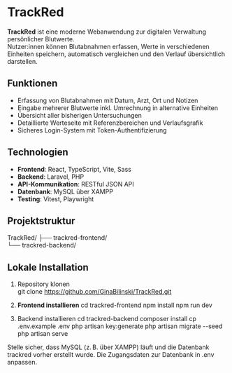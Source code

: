 # TrackRed

**TrackRed** ist eine moderne Webanwendung zur digitalen Verwaltung persönlicher Blutwerte.  
Nutzer:innen können Blutabnahmen erfassen, Werte in verschiedenen Einheiten speichern, automatisch vergleichen und den Verlauf übersichtlich darstellen.

## Funktionen
- Erfassung von Blutabnahmen mit Datum, Arzt, Ort und Notizen
- Eingabe mehrerer Blutwerte inkl. Umrechnung in alternative Einheiten
- Übersicht aller bisherigen Untersuchungen
- Detaillierte Werteseite mit Referenzbereichen und Verlaufsgrafik
- Sicheres Login-System mit Token-Authentifizierung 

## Technologien
- **Frontend**: React, TypeScript, Vite, Sass
- **Backend**: Laravel, PHP
- **API-Kommunikation**: RESTful JSON API
- **Datenbank**: MySQL über XAMPP
- **Testing**: Vitest, Playwright 

## Projektstruktur
TrackRed/
├── trackred-frontend/   
└── trackred-backend/

## Lokale Installation
1. Repository klonen  
   git clone https://github.com/GinaBilinski/TrackRed.git

2. **Frontend installieren**
   cd trackred-frontend
   npm install
   npm run dev

3. Backend installieren
  cd trackred-backend
  composer install
  cp .env.example .env
  php artisan key:generate
  php artisan migrate --seed
  php artisan serve

Stelle sicher, dass MySQL (z. B. über XAMPP) läuft und die Datenbank trackred vorher erstellt wurde.
Die Zugangsdaten zur Datenbank in .env anpassen.

